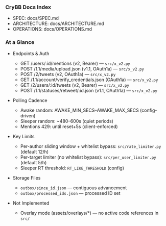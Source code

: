 ### CryBB Docs Index

- SPEC: docs/SPEC.md
- ARCHITECTURE: docs/ARCHITECTURE.md
- OPERATIONS: docs/OPERATIONS.md

### At a Glance

- Endpoints & Auth

  - GET /users/:id/mentions (v2, Bearer) — `src/x_v2.py`
  - POST /1.1/media/upload.json (v1.1, OAuth1a) — `src/x_v2.py`
  - POST /2/tweets (v2, OAuth1a) — `src/x_v2.py`
  - GET /1.1/account/verify_credentials.json (OAuth1a) — `src/x_v2.py`
  - GET /2/users/:id/tweets (v2, Bearer) — `src/x_v2.py`
  - POST /1.1/statuses/retweet/:id.json (v1.1, OAuth1a) — `src/x_v2.py`

- Polling Cadence

  - Awake random: AWAKE_MIN_SECS–AWAKE_MAX_SECS (config-driven)
  - Sleeper random: ~480–600s (quiet periods)
  - Mentions 429: until reset+5s (client-enforced)

- Key Limits

  - Per-author sliding window + whitelist bypass: `src/rate_limiter.py` (default 12/h)
  - Per-target limiter (no whitelist bypass): `src/per_user_limiter.py` (default 5/h)
  - Sleeper RT threshold: `RT_LIKE_THRESHOLD` (config)

- Storage Files

  - `outbox/since_id.json` — contiguous advancement
  - `outbox/processed_ids.json` — processed ID set

- Not Implemented
  - Overlay mode (assets/overlays/\*) — no active code references in `src/`
